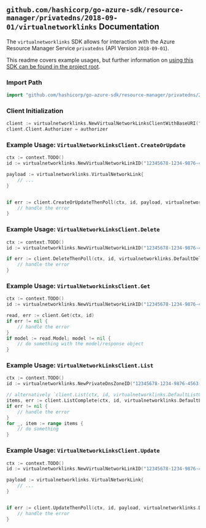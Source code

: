 
## `github.com/hashicorp/go-azure-sdk/resource-manager/privatedns/2018-09-01/virtualnetworklinks` Documentation

The `virtualnetworklinks` SDK allows for interaction with the Azure Resource Manager Service `privatedns` (API Version `2018-09-01`).

This readme covers example usages, but further information on [using this SDK can be found in the project root](https://github.com/hashicorp/go-azure-sdk/tree/main/docs).

### Import Path

```go
import "github.com/hashicorp/go-azure-sdk/resource-manager/privatedns/2018-09-01/virtualnetworklinks"
```


### Client Initialization

```go
client := virtualnetworklinks.NewVirtualNetworkLinksClientWithBaseURI("https://management.azure.com")
client.Client.Authorizer = authorizer
```


### Example Usage: `VirtualNetworkLinksClient.CreateOrUpdate`

```go
ctx := context.TODO()
id := virtualnetworklinks.NewVirtualNetworkLinkID("12345678-1234-9876-4563-123456789012", "example-resource-group", "privateDnsZoneValue", "virtualNetworkLinkValue")

payload := virtualnetworklinks.VirtualNetworkLink{
	// ...
}


if err := client.CreateOrUpdateThenPoll(ctx, id, payload, virtualnetworklinks.DefaultCreateOrUpdateOperationOptions()); err != nil {
	// handle the error
}
```


### Example Usage: `VirtualNetworkLinksClient.Delete`

```go
ctx := context.TODO()
id := virtualnetworklinks.NewVirtualNetworkLinkID("12345678-1234-9876-4563-123456789012", "example-resource-group", "privateDnsZoneValue", "virtualNetworkLinkValue")

if err := client.DeleteThenPoll(ctx, id, virtualnetworklinks.DefaultDeleteOperationOptions()); err != nil {
	// handle the error
}
```


### Example Usage: `VirtualNetworkLinksClient.Get`

```go
ctx := context.TODO()
id := virtualnetworklinks.NewVirtualNetworkLinkID("12345678-1234-9876-4563-123456789012", "example-resource-group", "privateDnsZoneValue", "virtualNetworkLinkValue")

read, err := client.Get(ctx, id)
if err != nil {
	// handle the error
}
if model := read.Model; model != nil {
	// do something with the model/response object
}
```


### Example Usage: `VirtualNetworkLinksClient.List`

```go
ctx := context.TODO()
id := virtualnetworklinks.NewPrivateDnsZoneID("12345678-1234-9876-4563-123456789012", "example-resource-group", "privateDnsZoneValue")

// alternatively `client.List(ctx, id, virtualnetworklinks.DefaultListOperationOptions())` can be used to do batched pagination
items, err := client.ListComplete(ctx, id, virtualnetworklinks.DefaultListOperationOptions())
if err != nil {
	// handle the error
}
for _, item := range items {
	// do something
}
```


### Example Usage: `VirtualNetworkLinksClient.Update`

```go
ctx := context.TODO()
id := virtualnetworklinks.NewVirtualNetworkLinkID("12345678-1234-9876-4563-123456789012", "example-resource-group", "privateDnsZoneValue", "virtualNetworkLinkValue")

payload := virtualnetworklinks.VirtualNetworkLink{
	// ...
}


if err := client.UpdateThenPoll(ctx, id, payload, virtualnetworklinks.DefaultUpdateOperationOptions()); err != nil {
	// handle the error
}
```
